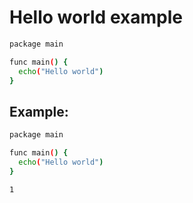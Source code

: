# Hello world example

```bash
package main

func main() {
  echo("Hello world")
}
```


## Example: 
```bash
package main

func main() {
  echo("Hello world")
}
```
```
1
```

